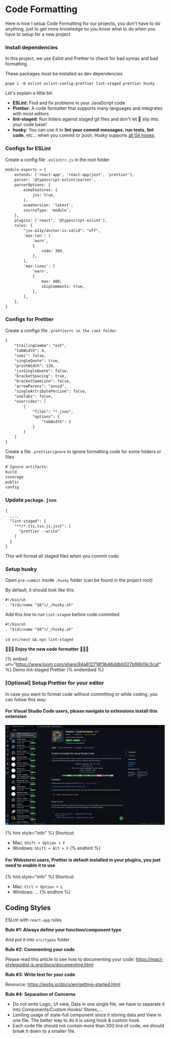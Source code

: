 # Code Formatting

Here is how I setup Code Formatting for our projects, you don't have to do anything, just to get more knowledge so you know what to do when you have to setup for a new project

### Install dependencies

In this project, we use Eslint and Prettier to check for bad syntax and bad formatting

These packages must be installed as dev dependencies

```
pnpm i -D eslint eslint-config-prettier lint-staged prettier husky
```

Let's explain a little bit:

* **ESLint**: Find and fix problems in your JavaScript code
* **Prettier**: A code formatter that supports many languages and integrates with most editors
* **lint-staged**: Run linters against staged git files and don't let 💩 slip into your code base!
* **husky**: You can use it to **lint your commit messages**, **run tests**, **lint code**, etc... when you commit or push. Husky supports [all Git hooks](https://git-scm.com/docs/githooks).

### Configs for ESLint

Create a config file `.eslintrc.js` in the root folder

```
module.exports = {
    extends: ['react-app', 'react-app/jest', 'prettier'],
    parser: '@typescript-eslint/parser',
    parserOptions: {
        ecmaFeatures: {
            jsx: true,
        },
        ecmaVersion: 'latest',
        sourceType: 'module',
    },
    plugins: ['react', '@typescript-eslint'],
    rules: {
        "jsx-a11y/anchor-is-valid": "off",
        'max-len': [
            'warn',
            {
                code: 360,
            },
        ],
        'max-lines': [
            'warn',
            {
                max: 480,
                skipComments: true,
            },
        ],
    },
}

```

### Configs for Prettier

Create a configs file `.prettierrc in the root folder`

```
{
    "trailingComma": "es5",
    "tabWidth": 4,
    "semi": false,
    "singleQuote": true,
    "printWidth": 120,
    "jsxSingleQuote": false,
    "bracketSpacing": true,
    "bracketSameLine": false,
    "arrowParens": "avoid",
    "singleAttributePerLine": false,
    "useTabs": false,
    "overrides": [
        {
            "files": "*.json",
            "options": {
                "tabWidth": 2
            }
        }
    ]
}
```

Create a file `.prettierignore` to ignore formatting code for some folders or files

```
# Ignore artifacts:
build
coverage
public
config
```

### Update `package.json`

```
{
  ...,
  "lint-staged": {
    "**/*.{ts,tsx,js,jsx}": [
      "prettier --write"
    ]
  }
}
```

This will format all staged files when you commit code

### Setup husky

Open `pre-commit` inside `.husky` folder (can be found in the project root)

By default, it should look like this

```
#!/bin/sh
. "$(dirname "$0")/_/husky.sh"

```

Add this line to run `lint-staged` before code commited

```
#!/bin/sh
. "$(dirname "$0")/_/husky.sh"

cd src/next && npx lint-staged
```

:tada::tada::tada: **Enjoy the new code formatter** :tada::tada::tada:

{% embed url="https://www.loom.com/share/84a812718f3b46ddbb027b98b19c3caf" %}
Demo lint-staged Prettier
{% endembed %}

### \[Optional] Setup Prettier for your editor

In case you want to format code without committing or while coding, you can follow this way:

#### For Visual Studio Code users, please navigate to extensions install this extension

![](<../../.gitbook/assets/image (1).png>)

{% hint style="info" %}
Shortcut:

* Mac: `Shift + Option + F`
* Windows: `Shift + Alt + F`
{% endhint %}

#### For Webstorm users, Prettier is default installed in your plugins, you just need to enable it to use

{% hint style="info" %}
Shortcut:

* Mac: `Ctrl + Option + L`
* Windows: ...
{% endhint %}

## **Coding Styles**

ESLint with `react-app` rules

**Rule #1: Always define your function/component type**

And put it into `src/types` folder

**Rule #2: Commenting your code**

Please read this article to see how to documenting your code: https://react-styleguidist.js.org/docs/documenting.html

**Rule #3: Write test for your code**

Resource: https://jestjs.io/docs/en/getting-started.html

**Rule #4: Separation of Concerns**

* Do not write Logic, UI view, Data in one single file, we have to separate it into Components/Custom Hooks/ Stores,...
* Limiting usage of state-full component since it storing data and View in one file. The better way to do it is using hook & custom hook.
* Each code file should not contain more than 300 line of code, we should break it down to a smaller file.
